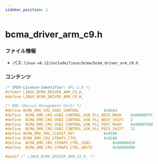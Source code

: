 ```yaml
---
sidebar_position: 2
---
```

# bcma_driver_arm_c9.h

### ファイル情報

- パス: `linux-v6.12/include/linux/bcma/bcma_driver_arm_c9.h`

### コンテンツ

```h
/* SPDX-License-Identifier: GPL-2.0 */
#ifndef LINUX_BCMA_DRIVER_ARM_C9_H_
#define LINUX_BCMA_DRIVER_ARM_C9_H_

/* DMU (Device Management Unit) */
#define BCMA_DMU_CRU_USB2_CONTROL			0x0164
#define  BCMA_DMU_CRU_USB2_CONTROL_USB_PLL_NDIV_MASK	0x00000FFC
#define  BCMA_DMU_CRU_USB2_CONTROL_USB_PLL_NDIV_SHIFT	2
#define  BCMA_DMU_CRU_USB2_CONTROL_USB_PLL_PDIV_MASK	0x00007000
#define  BCMA_DMU_CRU_USB2_CONTROL_USB_PLL_PDIV_SHIFT	12
#define BCMA_DMU_CRU_CLKSET_KEY				0x0180
#define BCMA_DMU_CRU_STRAPS_CTRL			0x02A0
#define  BCMA_DMU_CRU_STRAPS_CTRL_USB3			0x00000010
#define  BCMA_DMU_CRU_STRAPS_CTRL_4BYTE			0x00008000

#endif /* LINUX_BCMA_DRIVER_ARM_C9_H_ */

```

